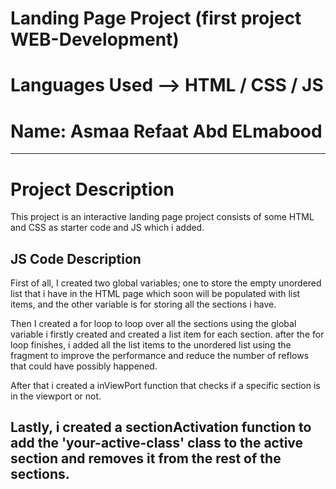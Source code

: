 # Landing Page Project (first project WEB-Development)
# Languages Used --> HTML / CSS / JS
# Name: Asmaa Refaat Abd ELmabood
-------------------------------------
# Project Description
This project is an interactive landing page project consists of some HTML and CSS as starter code and JS which i added.

## JS Code Description
First of all, I created two global variables; one to store the empty unordered list that i have in the HTML page which soon will be populated with list items, and the other variable is for storing all the sections i have.

Then I created a for loop to loop over all the sections using the global variable i firstly created and created a list item for each section. after the for loop finishes, i added all the list items to the unordered list using the fragment to improve the performance and reduce the number of reflows that could have possibly happened.

After that i created a inViewPort function that checks if a specific section is in the viewport or not.

Lastly, i created a sectionActivation function to add the 'your-active-class' class to the active section and removes it from the rest of the sections.
-----------------------------------------------------------------------------------------------
